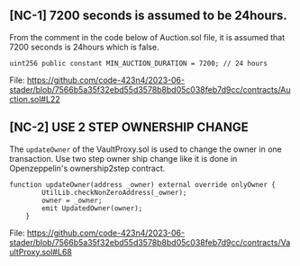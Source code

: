 ## [NC-1] 7200 seconds is assumed to be 24hours.

From the comment in the code below of Auction.sol file, it is assumed that 7200 seconds is 24hours which is false.

```
uint256 public constant MIN_AUCTION_DURATION = 7200; // 24 hours
```
File: https://github.com/code-423n4/2023-06-stader/blob/7566b5a35f32ebd55d3578b8bd05c038feb7d9cc/contracts/Auction.sol#L22

## [NC-2] USE 2 STEP OWNERSHIP CHANGE
The `updateOwner` of the VaultProxy.sol is used to change the owner in one transaction. Use two step owner ship change like it is done in Openzeppelin's ownership2step contract.

```
function updateOwner(address _owner) external override onlyOwner {
        UtilLib.checkNonZeroAddress(_owner);
        owner = _owner;
        emit UpdatedOwner(owner);
    }
```
File: https://github.com/code-423n4/2023-06-stader/blob/7566b5a35f32ebd55d3578b8bd05c038feb7d9cc/contracts/VaultProxy.sol#L68